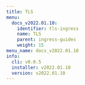 ```yaml
---
title: TLS
menu:
  docs_v2022.01.10:
    identifier: tls-ingress
    name: TLS
    parent: ingress-guides
    weight: 15
menu_name: docs_v2022.01.10
info:
  cli: v0.0.5
  installer: v2022.01.10
  version: v2022.01.10
---
```


